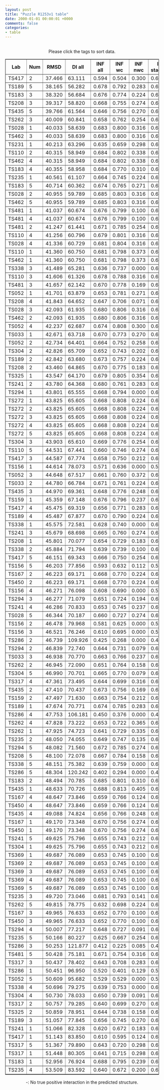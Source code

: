 ```yaml
---
layout: post
title: "Puzzle R1253v1 table"
date: 2000-01-01 00:00:01 +0000
comments: false
categories: 
- table
---
```


<script src="{{ root_url }}/javascripts/sorttable.js"></script>
<script>
    window.onload = function() {
        (document.getElementsByTagName( 'th' )[1]).click();
    };
</script>
<br/>
<div align="center">
Please click the tags to sort data.<br/>
<table class="sortable" border=1>
  <tr>
    <th>Lab</th>
    <th>Num</th>
    <th>RMSD</th>
    <th>DI all</th>
    <th>INF all</th>
    <th>INF wc</th>
    <th>INF nwc</th>
    <th>INF stacking</th>
    <th>Clash Score</th>
    <th>P-value</th>
    <th>mcq</th>
    <th>TM-score</th>
    <th>best sol.</th>
    <th>Detail</th>
  </tr>
  <tr><td>TS417</td><td>2</td><td>37.466</td><td>63.111</td><td>0.594</td><td>0.504</td><td>0.300</td><td>0.635</td><td>10000000000000000159028911097599180468360808563945281389781327557747838772170381060813469985856815104.000</td><td>0.00e+00</td><td>25.56</td><td>0.2180</td><td>6</td><td><a href='/show/index.html?id=R1253v1_TS417_2'>-></a></td></tr>
<tr><td>TS189</td><td>5</td><td>38.165</td><td>56.282</td><td>0.678</td><td>0.792</td><td>0.283</td><td>0.653</td><td>10000000000000000159028911097599180468360808563945281389781327557747838772170381060813469985856815104.000</td><td>0.00e+00</td><td>25.62</td><td>0.2600</td><td>5</td><td><a href='/show/index.html?id=R1253v1_TS189_5'>-></a></td></tr>
<tr><td>TS183</td><td>3</td><td>38.320</td><td>56.684</td><td>0.676</td><td>0.774</td><td>0.224</td><td>0.661</td><td>10000000000000000159028911097599180468360808563945281389781327557747838772170381060813469985856815104.000</td><td>0.00e+00</td><td>25.18</td><td>0.2570</td><td>5</td><td><a href='/show/index.html?id=R1253v1_TS183_3'>-></a></td></tr>
<tr><td>TS208</td><td>3</td><td>39.317</td><td>58.820</td><td>0.668</td><td>0.755</td><td>0.274</td><td>0.655</td><td>10000000000000000159028911097599180468360808563945281389781327557747838772170381060813469985856815104.000</td><td>0.00e+00</td><td>25.40</td><td>0.2190</td><td>5</td><td><a href='/show/index.html?id=R1253v1_TS208_3'>-></a></td></tr>
<tr><td>TS435</td><td>5</td><td>39.766</td><td>61.564</td><td>0.646</td><td>0.756</td><td>0.270</td><td>0.619</td><td>10000000000000000159028911097599180468360808563945281389781327557747838772170381060813469985856815104.000</td><td>0.00e+00</td><td>25.14</td><td>0.2740</td><td>2</td><td><a href='/show/index.html?id=R1253v1_TS435_5'>-></a></td></tr>
<tr><td>TS262</td><td>3</td><td>40.009</td><td>60.841</td><td>0.658</td><td>0.762</td><td>0.254</td><td>0.637</td><td>10000000000000000159028911097599180468360808563945281389781327557747838772170381060813469985856815104.000</td><td>0.00e+00</td><td>27.23</td><td>0.1910</td><td>6</td><td><a href='/show/index.html?id=R1253v1_TS262_3'>-></a></td></tr>
<tr><td>TS028</td><td>1</td><td>40.033</td><td>58.639</td><td>0.683</td><td>0.800</td><td>0.316</td><td>0.657</td><td>10000000000000000159028911097599180468360808563945281389781327557747838772170381060813469985856815104.000</td><td>0.00e+00</td><td>25.55</td><td>0.2090</td><td>5</td><td><a href='/show/index.html?id=R1253v1_TS028_1'>-></a></td></tr>
<tr><td>TS462</td><td>3</td><td>40.033</td><td>58.639</td><td>0.683</td><td>0.800</td><td>0.316</td><td>0.657</td><td>10000000000000000159028911097599180468360808563945281389781327557747838772170381060813469985856815104.000</td><td>0.00e+00</td><td>25.55</td><td>0.2090</td><td>5</td><td><a href='/show/index.html?id=R1253v1_TS462_3'>-></a></td></tr>
<tr><td>TS231</td><td>1</td><td>40.213</td><td>63.296</td><td>0.635</td><td>0.659</td><td>0.298</td><td>0.644</td><td>10000000000000000159028911097599180468360808563945281389781327557747838772170381060813469985856815104.000</td><td>0.00e+00</td><td>24.72</td><td>0.2060</td><td>5</td><td><a href='/show/index.html?id=R1253v1_TS231_1'>-></a></td></tr>
<tr><td>TS110</td><td>2</td><td>40.315</td><td>58.949</td><td>0.684</td><td>0.802</td><td>0.338</td><td>0.658</td><td>10000000000000000159028911097599180468360808563945281389781327557747838772170381060813469985856815104.000</td><td>0.00e+00</td><td>25.30</td><td>0.1740</td><td>5</td><td><a href='/show/index.html?id=R1253v1_TS110_2'>-></a></td></tr>
<tr><td>TS462</td><td>4</td><td>40.315</td><td>58.949</td><td>0.684</td><td>0.802</td><td>0.338</td><td>0.658</td><td>10000000000000000159028911097599180468360808563945281389781327557747838772170381060813469985856815104.000</td><td>0.00e+00</td><td>25.30</td><td>0.1740</td><td>5</td><td><a href='/show/index.html?id=R1253v1_TS462_4'>-></a></td></tr>
<tr><td>TS183</td><td>4</td><td>40.355</td><td>58.958</td><td>0.684</td><td>0.770</td><td>0.310</td><td>0.670</td><td>10000000000000000159028911097599180468360808563945281389781327557747838772170381060813469985856815104.000</td><td>0.00e+00</td><td>22.77</td><td>0.2410</td><td>6</td><td><a href='/show/index.html?id=R1253v1_TS183_4'>-></a></td></tr>
<tr><td>TS235</td><td>1</td><td>40.561</td><td>61.107</td><td>0.664</td><td>0.745</td><td>0.224</td><td>0.653</td><td>10000000000000000159028911097599180468360808563945281389781327557747838772170381060813469985856815104.000</td><td>0.00e+00</td><td>24.98</td><td>0.1870</td><td>5</td><td><a href='/show/index.html?id=R1253v1_TS235_1'>-></a></td></tr>
<tr><td>TS183</td><td>5</td><td>40.714</td><td>60.362</td><td>0.674</td><td>0.765</td><td>0.271</td><td>0.661</td><td>10000000000000000159028911097599180468360808563945281389781327557747838772170381060813469985856815104.000</td><td>0.00e+00</td><td>25.12</td><td>0.2200</td><td>5</td><td><a href='/show/index.html?id=R1253v1_TS183_5'>-></a></td></tr>
<tr><td>TS028</td><td>2</td><td>40.955</td><td>59.789</td><td>0.685</td><td>0.803</td><td>0.316</td><td>0.660</td><td>10000000000000000159028911097599180468360808563945281389781327557747838772170381060813469985856815104.000</td><td>0.00e+00</td><td>25.54</td><td>0.1610</td><td>5</td><td><a href='/show/index.html?id=R1253v1_TS028_2'>-></a></td></tr>
<tr><td>TS462</td><td>5</td><td>40.955</td><td>59.789</td><td>0.685</td><td>0.803</td><td>0.316</td><td>0.660</td><td>10000000000000000159028911097599180468360808563945281389781327557747838772170381060813469985856815104.000</td><td>0.00e+00</td><td>25.54</td><td>0.1610</td><td>5</td><td><a href='/show/index.html?id=R1253v1_TS462_5'>-></a></td></tr>
<tr><td>TS481</td><td>1</td><td>41.037</td><td>60.674</td><td>0.676</td><td>0.799</td><td>0.100</td><td>0.650</td><td>10000000000000000159028911097599180468360808563945281389781327557747838772170381060813469985856815104.000</td><td>0.00e+00</td><td>27.13</td><td>0.2280</td><td>1</td><td><a href='/show/index.html?id=R1253v1_TS481_1'>-></a></td></tr>
<tr><td>TS481</td><td>4</td><td>41.037</td><td>60.674</td><td>0.676</td><td>0.799</td><td>0.100</td><td>0.650</td><td>10000000000000000159028911097599180468360808563945281389781327557747838772170381060813469985856815104.000</td><td>0.00e+00</td><td>27.13</td><td>0.2280</td><td>1</td><td><a href='/show/index.html?id=R1253v1_TS481_4'>-></a></td></tr>
<tr><td>TS481</td><td>2</td><td>41.247</td><td>61.441</td><td>0.671</td><td>0.785</td><td>0.254</td><td>0.645</td><td>10000000000000000159028911097599180468360808563945281389781327557747838772170381060813469985856815104.000</td><td>0.00e+00</td><td>24.72</td><td>0.2400</td><td>1</td><td><a href='/show/index.html?id=R1253v1_TS481_2'>-></a></td></tr>
<tr><td>TS110</td><td>4</td><td>41.256</td><td>60.796</td><td>0.679</td><td>0.801</td><td>0.316</td><td>0.650</td><td>10000000000000000159028911097599180468360808563945281389781327557747838772170381060813469985856815104.000</td><td>0.00e+00</td><td>25.59</td><td>0.1470</td><td>5</td><td><a href='/show/index.html?id=R1253v1_TS110_4'>-></a></td></tr>
<tr><td>TS028</td><td>4</td><td>41.336</td><td>60.729</td><td>0.681</td><td>0.804</td><td>0.316</td><td>0.653</td><td>10000000000000000159028911097599180468360808563945281389781327557747838772170381060813469985856815104.000</td><td>0.00e+00</td><td>25.53</td><td>0.1960</td><td>5</td><td><a href='/show/index.html?id=R1253v1_TS028_4'>-></a></td></tr>
<tr><td>TS110</td><td>1</td><td>41.360</td><td>60.750</td><td>0.681</td><td>0.798</td><td>0.373</td><td>0.654</td><td>10000000000000000159028911097599180468360808563945281389781327557747838772170381060813469985856815104.000</td><td>0.00e+00</td><td>25.56</td><td>0.2070</td><td>5</td><td><a href='/show/index.html?id=R1253v1_TS110_1'>-></a></td></tr>
<tr><td>TS462</td><td>1</td><td>41.360</td><td>60.750</td><td>0.681</td><td>0.798</td><td>0.373</td><td>0.654</td><td>10000000000000000159028911097599180468360808563945281389781327557747838772170381060813469985856815104.000</td><td>0.00e+00</td><td>25.56</td><td>0.2070</td><td>5</td><td><a href='/show/index.html?id=R1253v1_TS462_1'>-></a></td></tr>
<tr><td>TS338</td><td>3</td><td>41.489</td><td>65.281</td><td>0.636</td><td>0.737</td><td>0.000</td><td>0.618</td><td>10000000000000000159028911097599180468360808563945281389781327557747838772170381060813469985856815104.000</td><td>0.00e+00</td><td>28.93</td><td>0.1660</td><td>1</td><td><a href='/show/index.html?id=R1253v1_TS338_3'>-></a></td></tr>
<tr><td>TS110</td><td>3</td><td>41.606</td><td>61.326</td><td>0.678</td><td>0.788</td><td>0.316</td><td>0.655</td><td>10000000000000000159028911097599180468360808563945281389781327557747838772170381060813469985856815104.000</td><td>0.00e+00</td><td>25.54</td><td>0.1440</td><td>5</td><td><a href='/show/index.html?id=R1253v1_TS110_3'>-></a></td></tr>
<tr><td>TS481</td><td>3</td><td>41.657</td><td>62.142</td><td>0.670</td><td>0.778</td><td>0.169</td><td>0.649</td><td>10000000000000000159028911097599180468360808563945281389781327557747838772170381060813469985856815104.000</td><td>0.00e+00</td><td>27.89</td><td>0.1790</td><td>2</td><td><a href='/show/index.html?id=R1253v1_TS481_3'>-></a></td></tr>
<tr><td>TS052</td><td>1</td><td>41.701</td><td>63.879</td><td>0.653</td><td>0.781</td><td>0.271</td><td>0.624</td><td>10000000000000000159028911097599180468360808563945281389781327557747838772170381060813469985856815104.000</td><td>0.00e+00</td><td>28.12</td><td>0.1950</td><td>1</td><td><a href='/show/index.html?id=R1253v1_TS052_1'>-></a></td></tr>
<tr><td>TS208</td><td>4</td><td>41.843</td><td>64.652</td><td>0.647</td><td>0.706</td><td>0.071</td><td>0.652</td><td>10000000000000000159028911097599180468360808563945281389781327557747838772170381060813469985856815104.000</td><td>0.00e+00</td><td>24.93</td><td>0.2250</td><td>2</td><td><a href='/show/index.html?id=R1253v1_TS208_4'>-></a></td></tr>
<tr><td>TS028</td><td>3</td><td>42.093</td><td>61.935</td><td>0.680</td><td>0.806</td><td>0.316</td><td>0.650</td><td>10000000000000000159028911097599180468360808563945281389781327557747838772170381060813469985856815104.000</td><td>0.00e+00</td><td>25.45</td><td>0.1480</td><td>5</td><td><a href='/show/index.html?id=R1253v1_TS028_3'>-></a></td></tr>
<tr><td>TS462</td><td>2</td><td>42.093</td><td>61.935</td><td>0.680</td><td>0.806</td><td>0.316</td><td>0.650</td><td>10000000000000000159028911097599180468360808563945281389781327557747838772170381060813469985856815104.000</td><td>0.00e+00</td><td>25.45</td><td>0.1480</td><td>5</td><td><a href='/show/index.html?id=R1253v1_TS462_2'>-></a></td></tr>
<tr><td>TS052</td><td>4</td><td>42.237</td><td>62.687</td><td>0.674</td><td>0.808</td><td>0.300</td><td>0.643</td><td>10000000000000000159028911097599180468360808563945281389781327557747838772170381060813469985856815104.000</td><td>0.00e+00</td><td>29.07</td><td>0.1810</td><td>8</td><td><a href='/show/index.html?id=R1253v1_TS052_4'>-></a></td></tr>
<tr><td>TS033</td><td>1</td><td>42.671</td><td>63.718</td><td>0.670</td><td>0.773</td><td>0.270</td><td>0.651</td><td>10000000000000000159028911097599180468360808563945281389781327557747838772170381060813469985856815104.000</td><td>0.00e+00</td><td>24.71</td><td>0.1740</td><td>5</td><td><a href='/show/index.html?id=R1253v1_TS033_1'>-></a></td></tr>
<tr><td>TS052</td><td>2</td><td>42.734</td><td>64.401</td><td>0.664</td><td>0.752</td><td>0.258</td><td>0.649</td><td>10000000000000000159028911097599180468360808563945281389781327557747838772170381060813469985856815104.000</td><td>0.00e+00</td><td>29.02</td><td>0.2430</td><td>1</td><td><a href='/show/index.html?id=R1253v1_TS052_2'>-></a></td></tr>
<tr><td>TS304</td><td>2</td><td>42.826</td><td>65.709</td><td>0.652</td><td>0.743</td><td>0.202</td><td>0.639</td><td>10000000000000000159028911097599180468360808563945281389781327557747838772170381060813469985856815104.000</td><td>0.00e+00</td><td>25.06</td><td>0.2340</td><td>5</td><td><a href='/show/index.html?id=R1253v1_TS304_2'>-></a></td></tr>
<tr><td>TS189</td><td>2</td><td>42.842</td><td>63.680</td><td>0.673</td><td>0.757</td><td>0.224</td><td>0.662</td><td>10000000000000000159028911097599180468360808563945281389781327557747838772170381060813469985856815104.000</td><td>0.00e+00</td><td>26.09</td><td>0.2030</td><td>5</td><td><a href='/show/index.html?id=R1253v1_TS189_2'>-></a></td></tr>
<tr><td>TS208</td><td>2</td><td>43.460</td><td>64.865</td><td>0.670</td><td>0.775</td><td>0.183</td><td>0.652</td><td>10000000000000000159028911097599180468360808563945281389781327557747838772170381060813469985856815104.000</td><td>0.00e+00</td><td>25.24</td><td>0.2340</td><td>5</td><td><a href='/show/index.html?id=R1253v1_TS208_2'>-></a></td></tr>
<tr><td>TS325</td><td>1</td><td>43.547</td><td>64.170</td><td>0.679</td><td>0.805</td><td>0.354</td><td>0.647</td><td>10000000000000000159028911097599180468360808563945281389781327557747838772170381060813469985856815104.000</td><td>0.00e+00</td><td>24.69</td><td>0.2490</td><td>5</td><td><a href='/show/index.html?id=R1253v1_TS325_1'>-></a></td></tr>
<tr><td>TS241</td><td>2</td><td>43.780</td><td>64.368</td><td>0.680</td><td>0.761</td><td>0.283</td><td>0.668</td><td>10000000000000000159028911097599180468360808563945281389781327557747838772170381060813469985856815104.000</td><td>0.00e+00</td><td>24.61</td><td>0.2450</td><td>5</td><td><a href='/show/index.html?id=R1253v1_TS241_2'>-></a></td></tr>
<tr><td>TS294</td><td>1</td><td>43.801</td><td>65.555</td><td>0.668</td><td>0.794</td><td>0.000</td><td>0.647</td><td>10000000000000000159028911097599180468360808563945281389781327557747838772170381060813469985856815104.000</td><td>0.00e+00</td><td>25.43</td><td>0.2410</td><td>6</td><td><a href='/show/index.html?id=R1253v1_TS294_1'>-></a></td></tr>
<tr><td>TS272</td><td>1</td><td>43.825</td><td>65.605</td><td>0.668</td><td>0.808</td><td>0.224</td><td>0.633</td><td>10000000000000000159028911097599180468360808563945281389781327557747838772170381060813469985856815104.000</td><td>0.00e+00</td><td>25.35</td><td>0.1750</td><td>5</td><td><a href='/show/index.html?id=R1253v1_TS272_1'>-></a></td></tr>
<tr><td>TS272</td><td>2</td><td>43.825</td><td>65.605</td><td>0.668</td><td>0.808</td><td>0.224</td><td>0.633</td><td>10000000000000000159028911097599180468360808563945281389781327557747838772170381060813469985856815104.000</td><td>0.00e+00</td><td>25.35</td><td>0.1750</td><td>5</td><td><a href='/show/index.html?id=R1253v1_TS272_2'>-></a></td></tr>
<tr><td>TS272</td><td>3</td><td>43.825</td><td>65.605</td><td>0.668</td><td>0.808</td><td>0.224</td><td>0.633</td><td>10000000000000000159028911097599180468360808563945281389781327557747838772170381060813469985856815104.000</td><td>0.00e+00</td><td>25.35</td><td>0.1750</td><td>5</td><td><a href='/show/index.html?id=R1253v1_TS272_3'>-></a></td></tr>
<tr><td>TS272</td><td>4</td><td>43.825</td><td>65.605</td><td>0.668</td><td>0.808</td><td>0.224</td><td>0.633</td><td>10000000000000000159028911097599180468360808563945281389781327557747838772170381060813469985856815104.000</td><td>0.00e+00</td><td>25.35</td><td>0.1750</td><td>5</td><td><a href='/show/index.html?id=R1253v1_TS272_4'>-></a></td></tr>
<tr><td>TS272</td><td>5</td><td>43.825</td><td>65.605</td><td>0.668</td><td>0.808</td><td>0.224</td><td>0.633</td><td>10000000000000000159028911097599180468360808563945281389781327557747838772170381060813469985856815104.000</td><td>0.00e+00</td><td>25.35</td><td>0.1750</td><td>5</td><td><a href='/show/index.html?id=R1253v1_TS272_5'>-></a></td></tr>
<tr><td>TS304</td><td>3</td><td>43.903</td><td>65.610</td><td>0.669</td><td>0.776</td><td>0.254</td><td>0.648</td><td>10000000000000000159028911097599180468360808563945281389781327557747838772170381060813469985856815104.000</td><td>0.00e+00</td><td>24.84</td><td>0.2420</td><td>6</td><td><a href='/show/index.html?id=R1253v1_TS304_3'>-></a></td></tr>
<tr><td>TS110</td><td>5</td><td>44.531</td><td>67.441</td><td>0.660</td><td>0.746</td><td>0.274</td><td>0.647</td><td>10000000000000000159028911097599180468360808563945281389781327557747838772170381060813469985856815104.000</td><td>0.00e+00</td><td>25.41</td><td>0.2220</td><td>5</td><td><a href='/show/index.html?id=R1253v1_TS110_5'>-></a></td></tr>
<tr><td>TS417</td><td>3</td><td>44.587</td><td>67.774</td><td>0.658</td><td>0.750</td><td>0.212</td><td>0.645</td><td>10000000000000000159028911097599180468360808563945281389781327557747838772170381060813469985856815104.000</td><td>0.00e+00</td><td>25.11</td><td>0.2110</td><td>5</td><td><a href='/show/index.html?id=R1253v1_TS417_3'>-></a></td></tr>
<tr><td>TS156</td><td>1</td><td>44.614</td><td>78.073</td><td>0.571</td><td>0.636</td><td>0.000</td><td>0.568</td><td>10000000000000000159028911097599180468360808563945281389781327557747838772170381060813469985856815104.000</td><td>0.00e+00</td><td>29.80</td><td>0.2110</td><td>6</td><td><a href='/show/index.html?id=R1253v1_TS156_1'>-></a></td></tr>
<tr><td>TS052</td><td>3</td><td>44.648</td><td>67.517</td><td>0.661</td><td>0.760</td><td>0.372</td><td>0.637</td><td>10000000000000000159028911097599180468360808563945281389781327557747838772170381060813469985856815104.000</td><td>0.00e+00</td><td>28.14</td><td>0.2100</td><td>2</td><td><a href='/show/index.html?id=R1253v1_TS052_3'>-></a></td></tr>
<tr><td>TS033</td><td>2</td><td>44.780</td><td>66.784</td><td>0.671</td><td>0.761</td><td>0.224</td><td>0.656</td><td>10000000000000000159028911097599180468360808563945281389781327557747838772170381060813469985856815104.000</td><td>0.00e+00</td><td>24.98</td><td>0.2040</td><td>5</td><td><a href='/show/index.html?id=R1253v1_TS033_2'>-></a></td></tr>
<tr><td>TS435</td><td>3</td><td>44.970</td><td>69.361</td><td>0.648</td><td>0.776</td><td>0.248</td><td>0.617</td><td>10000000000000000159028911097599180468360808563945281389781327557747838772170381060813469985856815104.000</td><td>0.00e+00</td><td>25.37</td><td>0.2030</td><td>5</td><td><a href='/show/index.html?id=R1253v1_TS435_3'>-></a></td></tr>
<tr><td>TS159</td><td>1</td><td>45.359</td><td>67.148</td><td>0.676</td><td>0.796</td><td>0.237</td><td>0.652</td><td>10000000000000000159028911097599180468360808563945281389781327557747838772170381060813469985856815104.000</td><td>0.00e+00</td><td>25.17</td><td>0.1900</td><td>5</td><td><a href='/show/index.html?id=R1253v1_TS159_1'>-></a></td></tr>
<tr><td>TS417</td><td>4</td><td>45.475</td><td>69.319</td><td>0.656</td><td>0.771</td><td>0.283</td><td>0.632</td><td>10000000000000000159028911097599180468360808563945281389781327557747838772170381060813469985856815104.000</td><td>0.00e+00</td><td>25.17</td><td>0.1970</td><td>5</td><td><a href='/show/index.html?id=R1253v1_TS417_4'>-></a></td></tr>
<tr><td>TS189</td><td>4</td><td>45.487</td><td>67.877</td><td>0.670</td><td>0.790</td><td>0.224</td><td>0.646</td><td>10000000000000000159028911097599180468360808563945281389781327557747838772170381060813469985856815104.000</td><td>0.00e+00</td><td>25.58</td><td>0.2030</td><td>5</td><td><a href='/show/index.html?id=R1253v1_TS189_4'>-></a></td></tr>
<tr><td>TS338</td><td>1</td><td>45.575</td><td>72.581</td><td>0.628</td><td>0.740</td><td>0.000</td><td>0.607</td><td>10000000000000000159028911097599180468360808563945281389781327557747838772170381060813469985856815104.000</td><td>0.00e+00</td><td>28.45</td><td>0.2070</td><td>2</td><td><a href='/show/index.html?id=R1253v1_TS338_1'>-></a></td></tr>
<tr><td>TS241</td><td>3</td><td>45.679</td><td>68.698</td><td>0.665</td><td>0.760</td><td>0.274</td><td>0.646</td><td>10000000000000000159028911097599180468360808563945281389781327557747838772170381060813469985856815104.000</td><td>0.00e+00</td><td>25.31</td><td>0.1890</td><td>5</td><td><a href='/show/index.html?id=R1253v1_TS241_3'>-></a></td></tr>
<tr><td>TS208</td><td>1</td><td>45.801</td><td>70.077</td><td>0.654</td><td>0.729</td><td>0.183</td><td>0.645</td><td>10000000000000000159028911097599180468360808563945281389781327557747838772170381060813469985856815104.000</td><td>0.00e+00</td><td>25.34</td><td>0.1840</td><td>5</td><td><a href='/show/index.html?id=R1253v1_TS208_1'>-></a></td></tr>
<tr><td>TS338</td><td>2</td><td>45.884</td><td>71.794</td><td>0.639</td><td>0.739</td><td>0.100</td><td>0.619</td><td>10000000000000000159028911097599180468360808563945281389781327557747838772170381060813469985856815104.000</td><td>0.00e+00</td><td>28.49</td><td>0.1950</td><td>2</td><td><a href='/show/index.html?id=R1253v1_TS338_2'>-></a></td></tr>
<tr><td>TS417</td><td>5</td><td>46.151</td><td>69.343</td><td>0.666</td><td>0.750</td><td>0.254</td><td>0.653</td><td>10000000000000000159028911097599180468360808563945281389781327557747838772170381060813469985856815104.000</td><td>0.00e+00</td><td>24.59</td><td>0.1680</td><td>5</td><td><a href='/show/index.html?id=R1253v1_TS417_5'>-></a></td></tr>
<tr><td>TS156</td><td>5</td><td>46.203</td><td>77.856</td><td>0.593</td><td>0.632</td><td>0.112</td><td>0.596</td><td>10000000000000000159028911097599180468360808563945281389781327557747838772170381060813469985856815104.000</td><td>0.00e+00</td><td>28.33</td><td>0.2350</td><td>6</td><td><a href='/show/index.html?id=R1253v1_TS156_5'>-></a></td></tr>
<tr><td>TS167</td><td>2</td><td>46.223</td><td>69.171</td><td>0.668</td><td>0.770</td><td>0.224</td><td>0.649</td><td>10000000000000000159028911097599180468360808563945281389781327557747838772170381060813469985856815104.000</td><td>0.00e+00</td><td>24.97</td><td>0.1770</td><td>5</td><td><a href='/show/index.html?id=R1253v1_TS167_2'>-></a></td></tr>
<tr><td>TS450</td><td>2</td><td>46.223</td><td>69.171</td><td>0.668</td><td>0.770</td><td>0.224</td><td>0.649</td><td>10000000000000000159028911097599180468360808563945281389781327557747838772170381060813469985856815104.000</td><td>0.00e+00</td><td>24.97</td><td>0.1770</td><td>5</td><td><a href='/show/index.html?id=R1253v1_TS450_2'>-></a></td></tr>
<tr><td>TS156</td><td>4</td><td>46.271</td><td>76.098</td><td>0.608</td><td>0.690</td><td>0.000</td><td>0.598</td><td>10000000000000000159028911097599180468360808563945281389781327557747838772170381060813469985856815104.000</td><td>0.00e+00</td><td>30.62</td><td>0.1960</td><td>6</td><td><a href='/show/index.html?id=R1253v1_TS156_4'>-></a></td></tr>
<tr><td>TS294</td><td>3</td><td>46.277</td><td>71.079</td><td>0.651</td><td>0.724</td><td>0.194</td><td>0.645</td><td>10000000000000000159028911097599180468360808563945281389781327557747838772170381060813469985856815104.000</td><td>0.00e+00</td><td>25.21</td><td>0.1810</td><td>5</td><td><a href='/show/index.html?id=R1253v1_TS294_3'>-></a></td></tr>
<tr><td>TS241</td><td>4</td><td>46.286</td><td>70.833</td><td>0.653</td><td>0.745</td><td>0.237</td><td>0.638</td><td>10000000000000000159028911097599180468360808563945281389781327557747838772170381060813469985856815104.000</td><td>0.00e+00</td><td>25.29</td><td>0.1800</td><td>5</td><td><a href='/show/index.html?id=R1253v1_TS241_4'>-></a></td></tr>
<tr><td>TS028</td><td>5</td><td>46.344</td><td>70.187</td><td>0.660</td><td>0.727</td><td>0.274</td><td>0.653</td><td>10000000000000000159028911097599180468360808563945281389781327557747838772170381060813469985856815104.000</td><td>0.00e+00</td><td>25.30</td><td>0.2110</td><td>5</td><td><a href='/show/index.html?id=R1253v1_TS028_5'>-></a></td></tr>
<tr><td>TS156</td><td>2</td><td>46.478</td><td>79.968</td><td>0.581</td><td>0.625</td><td>0.000</td><td>0.585</td><td>10000000000000000159028911097599180468360808563945281389781327557747838772170381060813469985856815104.000</td><td>0.00e+00</td><td>30.45</td><td>0.1810</td><td>5</td><td><a href='/show/index.html?id=R1253v1_TS156_2'>-></a></td></tr>
<tr><td>TS156</td><td>3</td><td>46.521</td><td>76.246</td><td>0.610</td><td>0.695</td><td>0.000</td><td>0.596</td><td>10000000000000000159028911097599180468360808563945281389781327557747838772170381060813469985856815104.000</td><td>0.00e+00</td><td>26.79</td><td>0.1760</td><td>5</td><td><a href='/show/index.html?id=R1253v1_TS156_3'>-></a></td></tr>
<tr><td>TS286</td><td>2</td><td>46.739</td><td>109.926</td><td>0.425</td><td>0.268</td><td>0.000</td><td>0.483</td><td>10000000000000000159028911097599180468360808563945281389781327557747838772170381060813469985856815104.000</td><td>0.00e+00</td><td>39.96</td><td>0.1960</td><td>5</td><td><a href='/show/index.html?id=R1253v1_TS286_2'>-></a></td></tr>
<tr><td>TS294</td><td>2</td><td>46.839</td><td>72.740</td><td>0.644</td><td>0.731</td><td>0.079</td><td>0.634</td><td>10000000000000000159028911097599180468360808563945281389781327557747838772170381060813469985856815104.000</td><td>0.00e+00</td><td>25.69</td><td>0.2380</td><td>5</td><td><a href='/show/index.html?id=R1253v1_TS294_2'>-></a></td></tr>
<tr><td>TS033</td><td>3</td><td>46.938</td><td>70.770</td><td>0.663</td><td>0.766</td><td>0.237</td><td>0.645</td><td>10000000000000000159028911097599180468360808563945281389781327557747838772170381060813469985856815104.000</td><td>0.00e+00</td><td>25.04</td><td>0.1950</td><td>5</td><td><a href='/show/index.html?id=R1253v1_TS033_3'>-></a></td></tr>
<tr><td>TS262</td><td>2</td><td>46.945</td><td>72.090</td><td>0.651</td><td>0.764</td><td>0.158</td><td>0.631</td><td>10000000000000000159028911097599180468360808563945281389781327557747838772170381060813469985856815104.000</td><td>0.00e+00</td><td>26.28</td><td>0.2000</td><td>5</td><td><a href='/show/index.html?id=R1253v1_TS262_2'>-></a></td></tr>
<tr><td>TS304</td><td>5</td><td>46.990</td><td>70.701</td><td>0.665</td><td>0.770</td><td>0.079</td><td>0.650</td><td>10000000000000000159028911097599180468360808563945281389781327557747838772170381060813469985856815104.000</td><td>0.00e+00</td><td>25.20</td><td>0.2340</td><td>5</td><td><a href='/show/index.html?id=R1253v1_TS304_5'>-></a></td></tr>
<tr><td>TS317</td><td>4</td><td>47.361</td><td>73.495</td><td>0.644</td><td>0.699</td><td>0.316</td><td>0.638</td><td>10000000000000000159028911097599180468360808563945281389781327557747838772170381060813469985856815104.000</td><td>0.00e+00</td><td>24.86</td><td>0.1780</td><td>6</td><td><a href='/show/index.html?id=R1253v1_TS317_4'>-></a></td></tr>
<tr><td>TS435</td><td>2</td><td>47.410</td><td>70.437</td><td>0.673</td><td>0.756</td><td>0.169</td><td>0.661</td><td>10000000000000000159028911097599180468360808563945281389781327557747838772170381060813469985856815104.000</td><td>0.00e+00</td><td>25.39</td><td>0.2340</td><td>2</td><td><a href='/show/index.html?id=R1253v1_TS435_2'>-></a></td></tr>
<tr><td>TS159</td><td>2</td><td>47.497</td><td>71.630</td><td>0.663</td><td>0.754</td><td>0.212</td><td>0.650</td><td>10000000000000000159028911097599180468360808563945281389781327557747838772170381060813469985856815104.000</td><td>0.00e+00</td><td>24.46</td><td>0.2170</td><td>5</td><td><a href='/show/index.html?id=R1253v1_TS159_2'>-></a></td></tr>
<tr><td>TS189</td><td>1</td><td>47.674</td><td>70.771</td><td>0.674</td><td>0.785</td><td>0.283</td><td>0.652</td><td>10000000000000000159028911097599180468360808563945281389781327557747838772170381060813469985856815104.000</td><td>0.00e+00</td><td>26.08</td><td>0.1960</td><td>5</td><td><a href='/show/index.html?id=R1253v1_TS189_1'>-></a></td></tr>
<tr><td>TS286</td><td>4</td><td>47.753</td><td>106.181</td><td>0.450</td><td>0.376</td><td>0.000</td><td>0.491</td><td>10000000000000000159028911097599180468360808563945281389781327557747838772170381060813469985856815104.000</td><td>0.00e+00</td><td>43.11</td><td>0.1880</td><td>5</td><td><a href='/show/index.html?id=R1253v1_TS286_4'>-></a></td></tr>
<tr><td>TS262</td><td>4</td><td>47.828</td><td>73.222</td><td>0.653</td><td>0.722</td><td>0.365</td><td>0.642</td><td>10000000000000000159028911097599180468360808563945281389781327557747838772170381060813469985856815104.000</td><td>0.00e+00</td><td>25.91</td><td>0.1880</td><td>5</td><td><a href='/show/index.html?id=R1253v1_TS262_4'>-></a></td></tr>
<tr><td>TS262</td><td>1</td><td>47.925</td><td>74.723</td><td>0.641</td><td>0.729</td><td>0.335</td><td>0.624</td><td>10000000000000000159028911097599180468360808563945281389781327557747838772170381060813469985856815104.000</td><td>0.00e+00</td><td>23.92</td><td>0.1900</td><td>5</td><td><a href='/show/index.html?id=R1253v1_TS262_1'>-></a></td></tr>
<tr><td>TS235</td><td>2</td><td>48.050</td><td>74.055</td><td>0.649</td><td>0.747</td><td>0.135</td><td>0.635</td><td>10000000000000000159028911097599180468360808563945281389781327557747838772170381060813469985856815104.000</td><td>0.00e+00</td><td>25.51</td><td>0.1630</td><td>5</td><td><a href='/show/index.html?id=R1253v1_TS235_2'>-></a></td></tr>
<tr><td>TS294</td><td>5</td><td>48.082</td><td>71.560</td><td>0.672</td><td>0.785</td><td>0.274</td><td>0.647</td><td>10000000000000000159028911097599180468360808563945281389781327557747838772170381060813469985856815104.000</td><td>0.00e+00</td><td>25.01</td><td>0.1400</td><td>5</td><td><a href='/show/index.html?id=R1253v1_TS294_5'>-></a></td></tr>
<tr><td>TS208</td><td>5</td><td>48.100</td><td>72.078</td><td>0.667</td><td>0.784</td><td>0.158</td><td>0.647</td><td>10000000000000000159028911097599180468360808563945281389781327557747838772170381060813469985856815104.000</td><td>0.00e+00</td><td>25.19</td><td>0.2550</td><td>6</td><td><a href='/show/index.html?id=R1253v1_TS208_5'>-></a></td></tr>
<tr><td>TS338</td><td>5</td><td>48.151</td><td>75.382</td><td>0.639</td><td>0.759</td><td>0.000</td><td>0.613</td><td>10000000000000000159028911097599180468360808563945281389781327557747838772170381060813469985856815104.000</td><td>0.00e+00</td><td>27.41</td><td>0.2010</td><td>2</td><td><a href='/show/index.html?id=R1253v1_TS338_5'>-></a></td></tr>
<tr><td>TS286</td><td>5</td><td>48.304</td><td>120.242</td><td>0.402</td><td>0.294</td><td>0.000</td><td>0.452</td><td>10000000000000000159028911097599180468360808563945281389781327557747838772170381060813469985856815104.000</td><td>0.00e+00</td><td>42.14</td><td>0.1760</td><td>5</td><td><a href='/show/index.html?id=R1253v1_TS286_5'>-></a></td></tr>
<tr><td>TS183</td><td>2</td><td>48.494</td><td>70.785</td><td>0.685</td><td>0.801</td><td>0.310</td><td>0.660</td><td>10000000000000000159028911097599180468360808563945281389781327557747838772170381060813469985856815104.000</td><td>0.00e+00</td><td>24.92</td><td>0.2280</td><td>5</td><td><a href='/show/index.html?id=R1253v1_TS183_2'>-></a></td></tr>
<tr><td>TS435</td><td>1</td><td>48.633</td><td>70.726</td><td>0.688</td><td>0.813</td><td>0.405</td><td>0.656</td><td>10000000000000000159028911097599180468360808563945281389781327557747838772170381060813469985856815104.000</td><td>0.00e+00</td><td>25.06</td><td>0.2090</td><td>5</td><td><a href='/show/index.html?id=R1253v1_TS435_1'>-></a></td></tr>
<tr><td>TS167</td><td>4</td><td>48.647</td><td>73.846</td><td>0.659</td><td>0.766</td><td>0.124</td><td>0.645</td><td>10000000000000000159028911097599180468360808563945281389781327557747838772170381060813469985856815104.000</td><td>0.00e+00</td><td>24.96</td><td>0.2250</td><td>5</td><td><a href='/show/index.html?id=R1253v1_TS167_4'>-></a></td></tr>
<tr><td>TS450</td><td>4</td><td>48.647</td><td>73.846</td><td>0.659</td><td>0.766</td><td>0.124</td><td>0.645</td><td>10000000000000000159028911097599180468360808563945281389781327557747838772170381060813469985856815104.000</td><td>0.00e+00</td><td>24.96</td><td>0.2250</td><td>5</td><td><a href='/show/index.html?id=R1253v1_TS450_4'>-></a></td></tr>
<tr><td>TS435</td><td>4</td><td>49.088</td><td>74.824</td><td>0.656</td><td>0.766</td><td>0.248</td><td>0.632</td><td>10000000000000000159028911097599180468360808563945281389781327557747838772170381060813469985856815104.000</td><td>0.00e+00</td><td>25.18</td><td>0.2360</td><td>5</td><td><a href='/show/index.html?id=R1253v1_TS435_4'>-></a></td></tr>
<tr><td>TS167</td><td>1</td><td>49.170</td><td>73.348</td><td>0.670</td><td>0.756</td><td>0.274</td><td>0.656</td><td>10000000000000000159028911097599180468360808563945281389781327557747838772170381060813469985856815104.000</td><td>0.00e+00</td><td>24.84</td><td>0.2020</td><td>5</td><td><a href='/show/index.html?id=R1253v1_TS167_1'>-></a></td></tr>
<tr><td>TS450</td><td>1</td><td>49.170</td><td>73.348</td><td>0.670</td><td>0.756</td><td>0.274</td><td>0.656</td><td>10000000000000000159028911097599180468360808563945281389781327557747838772170381060813469985856815104.000</td><td>0.00e+00</td><td>24.84</td><td>0.2020</td><td>5</td><td><a href='/show/index.html?id=R1253v1_TS450_1'>-></a></td></tr>
<tr><td>TS241</td><td>5</td><td>49.625</td><td>75.796</td><td>0.655</td><td>0.743</td><td>0.212</td><td>0.642</td><td>10000000000000000159028911097599180468360808563945281389781327557747838772170381060813469985856815104.000</td><td>0.00e+00</td><td>25.82</td><td>0.1930</td><td>5</td><td><a href='/show/index.html?id=R1253v1_TS241_5'>-></a></td></tr>
<tr><td>TS304</td><td>1</td><td>49.625</td><td>75.796</td><td>0.655</td><td>0.743</td><td>0.212</td><td>0.642</td><td>10000000000000000159028911097599180468360808563945281389781327557747838772170381060813469985856815104.000</td><td>0.00e+00</td><td>25.82</td><td>0.1930</td><td>5</td><td><a href='/show/index.html?id=R1253v1_TS304_1'>-></a></td></tr>
<tr><td>TS369</td><td>1</td><td>49.687</td><td>76.089</td><td>0.653</td><td>0.745</td><td>0.100</td><td>0.640</td><td>10000000000000000159028911097599180468360808563945281389781327557747838772170381060813469985856815104.000</td><td>0.00e+00</td><td>25.00</td><td>0.1900</td><td>5</td><td><a href='/show/index.html?id=R1253v1_TS369_1'>-></a></td></tr>
<tr><td>TS369</td><td>2</td><td>49.687</td><td>76.089</td><td>0.653</td><td>0.745</td><td>0.100</td><td>0.640</td><td>10000000000000000159028911097599180468360808563945281389781327557747838772170381060813469985856815104.000</td><td>0.00e+00</td><td>25.00</td><td>0.1900</td><td>5</td><td><a href='/show/index.html?id=R1253v1_TS369_2'>-></a></td></tr>
<tr><td>TS369</td><td>3</td><td>49.687</td><td>76.089</td><td>0.653</td><td>0.745</td><td>0.100</td><td>0.640</td><td>10000000000000000159028911097599180468360808563945281389781327557747838772170381060813469985856815104.000</td><td>0.00e+00</td><td>25.00</td><td>0.1900</td><td>5</td><td><a href='/show/index.html?id=R1253v1_TS369_3'>-></a></td></tr>
<tr><td>TS369</td><td>4</td><td>49.687</td><td>76.089</td><td>0.653</td><td>0.745</td><td>0.100</td><td>0.640</td><td>10000000000000000159028911097599180468360808563945281389781327557747838772170381060813469985856815104.000</td><td>0.00e+00</td><td>25.00</td><td>0.1900</td><td>5</td><td><a href='/show/index.html?id=R1253v1_TS369_4'>-></a></td></tr>
<tr><td>TS369</td><td>5</td><td>49.687</td><td>76.089</td><td>0.653</td><td>0.745</td><td>0.100</td><td>0.640</td><td>10000000000000000159028911097599180468360808563945281389781327557747838772170381060813469985856815104.000</td><td>0.00e+00</td><td>25.00</td><td>0.1900</td><td>5</td><td><a href='/show/index.html?id=R1253v1_TS369_5'>-></a></td></tr>
<tr><td>TS235</td><td>3</td><td>49.720</td><td>73.046</td><td>0.681</td><td>0.793</td><td>0.141</td><td>0.663</td><td>10000000000000000159028911097599180468360808563945281389781327557747838772170381060813469985856815104.000</td><td>0.00e+00</td><td>25.50</td><td>0.1840</td><td>5</td><td><a href='/show/index.html?id=R1253v1_TS235_3'>-></a></td></tr>
<tr><td>TS262</td><td>5</td><td>49.815</td><td>78.775</td><td>0.632</td><td>0.698</td><td>0.224</td><td>0.626</td><td>10000000000000000159028911097599180468360808563945281389781327557747838772170381060813469985856815104.000</td><td>0.00e+00</td><td>28.15</td><td>0.1960</td><td>5</td><td><a href='/show/index.html?id=R1253v1_TS262_5'>-></a></td></tr>
<tr><td>TS167</td><td>3</td><td>49.965</td><td>76.633</td><td>0.652</td><td>0.770</td><td>0.100</td><td>0.630</td><td>10000000000000000159028911097599180468360808563945281389781327557747838772170381060813469985856815104.000</td><td>0.00e+00</td><td>25.44</td><td>0.1960</td><td>6</td><td><a href='/show/index.html?id=R1253v1_TS167_3'>-></a></td></tr>
<tr><td>TS450</td><td>3</td><td>49.965</td><td>76.633</td><td>0.652</td><td>0.770</td><td>0.100</td><td>0.630</td><td>10000000000000000159028911097599180468360808563945281389781327557747838772170381060813469985856815104.000</td><td>0.00e+00</td><td>25.44</td><td>0.1960</td><td>6</td><td><a href='/show/index.html?id=R1253v1_TS450_3'>-></a></td></tr>
<tr><td>TS294</td><td>4</td><td>50.007</td><td>77.217</td><td>0.648</td><td>0.727</td><td>0.091</td><td>0.639</td><td>10000000000000000159028911097599180468360808563945281389781327557747838772170381060813469985856815104.000</td><td>0.00e+00</td><td>25.40</td><td>0.1840</td><td>6</td><td><a href='/show/index.html?id=R1253v1_TS294_4'>-></a></td></tr>
<tr><td>TS235</td><td>5</td><td>50.166</td><td>80.227</td><td>0.625</td><td>0.667</td><td>0.254</td><td>0.628</td><td>10000000000000000159028911097599180468360808563945281389781327557747838772170381060813469985856815104.000</td><td>0.00e+00</td><td>25.59</td><td>0.1830</td><td>5</td><td><a href='/show/index.html?id=R1253v1_TS235_5'>-></a></td></tr>
<tr><td>TS286</td><td>3</td><td>50.253</td><td>121.877</td><td>0.412</td><td>0.225</td><td>0.085</td><td>0.475</td><td>10000000000000000159028911097599180468360808563945281389781327557747838772170381060813469985856815104.000</td><td>0.00e+00</td><td>41.63</td><td>0.1680</td><td>5</td><td><a href='/show/index.html?id=R1253v1_TS286_3'>-></a></td></tr>
<tr><td>TS481</td><td>5</td><td>50.428</td><td>75.181</td><td>0.671</td><td>0.754</td><td>0.316</td><td>0.657</td><td>10000000000000000159028911097599180468360808563945281389781327557747838772170381060813469985856815104.000</td><td>0.00e+00</td><td>24.74</td><td>0.2160</td><td>5</td><td><a href='/show/index.html?id=R1253v1_TS481_5'>-></a></td></tr>
<tr><td>TS317</td><td>3</td><td>50.437</td><td>78.402</td><td>0.643</td><td>0.708</td><td>0.283</td><td>0.635</td><td>10000000000000000159028911097599180468360808563945281389781327557747838772170381060813469985856815104.000</td><td>0.00e+00</td><td>25.32</td><td>0.1630</td><td>2</td><td><a href='/show/index.html?id=R1253v1_TS317_3'>-></a></td></tr>
<tr><td>TS286</td><td>1</td><td>50.451</td><td>96.950</td><td>0.520</td><td>0.401</td><td>0.129</td><td>0.572</td><td>10000000000000000159028911097599180468360808563945281389781327557747838772170381060813469985856815104.000</td><td>0.00e+00</td><td>34.83</td><td>0.1660</td><td>5</td><td><a href='/show/index.html?id=R1253v1_TS286_1'>-></a></td></tr>
<tr><td>TS052</td><td>5</td><td>50.609</td><td>95.682</td><td>0.529</td><td>0.529</td><td>0.000</td><td>0.547</td><td>10000000000000000159028911097599180468360808563945281389781327557747838772170381060813469985856815104.000</td><td>0.00e+00</td><td>42.11</td><td>0.1890</td><td>6</td><td><a href='/show/index.html?id=R1253v1_TS052_5'>-></a></td></tr>
<tr><td>TS338</td><td>4</td><td>50.696</td><td>79.275</td><td>0.639</td><td>0.753</td><td>0.000</td><td>0.617</td><td>10000000000000000159028911097599180468360808563945281389781327557747838772170381060813469985856815104.000</td><td>0.00e+00</td><td>28.23</td><td>0.1830</td><td>2</td><td><a href='/show/index.html?id=R1253v1_TS338_4'>-></a></td></tr>
<tr><td>TS304</td><td>4</td><td>50.730</td><td>78.033</td><td>0.650</td><td>0.739</td><td>0.091</td><td>0.640</td><td>10000000000000000159028911097599180468360808563945281389781327557747838772170381060813469985856815104.000</td><td>0.00e+00</td><td>25.34</td><td>0.1730</td><td>5</td><td><a href='/show/index.html?id=R1253v1_TS304_4'>-></a></td></tr>
<tr><td>TS317</td><td>2</td><td>50.757</td><td>79.285</td><td>0.640</td><td>0.699</td><td>0.270</td><td>0.635</td><td>10000000000000000159028911097599180468360808563945281389781327557747838772170381060813469985856815104.000</td><td>0.00e+00</td><td>25.64</td><td>0.1670</td><td>2</td><td><a href='/show/index.html?id=R1253v1_TS317_2'>-></a></td></tr>
<tr><td>TS325</td><td>2</td><td>50.859</td><td>78.951</td><td>0.644</td><td>0.738</td><td>0.158</td><td>0.630</td><td>10000000000000000159028911097599180468360808563945281389781327557747838772170381060813469985856815104.000</td><td>0.00e+00</td><td>25.31</td><td>0.2110</td><td>5</td><td><a href='/show/index.html?id=R1253v1_TS325_2'>-></a></td></tr>
<tr><td>TS189</td><td>3</td><td>51.057</td><td>77.845</td><td>0.656</td><td>0.745</td><td>0.270</td><td>0.641</td><td>10000000000000000159028911097599180468360808563945281389781327557747838772170381060813469985856815104.000</td><td>0.00e+00</td><td>25.92</td><td>0.1680</td><td>5</td><td><a href='/show/index.html?id=R1253v1_TS189_3'>-></a></td></tr>
<tr><td>TS241</td><td>1</td><td>51.066</td><td>82.328</td><td>0.620</td><td>0.672</td><td>0.183</td><td>0.621</td><td>10000000000000000159028911097599180468360808563945281389781327557747838772170381060813469985856815104.000</td><td>0.00e+00</td><td>26.06</td><td>0.2060</td><td>6</td><td><a href='/show/index.html?id=R1253v1_TS241_1'>-></a></td></tr>
<tr><td>TS417</td><td>1</td><td>51.143</td><td>83.850</td><td>0.610</td><td>0.595</td><td>0.124</td><td>0.638</td><td>10000000000000000159028911097599180468360808563945281389781327557747838772170381060813469985856815104.000</td><td>0.00e+00</td><td>25.55</td><td>0.1690</td><td>5</td><td><a href='/show/index.html?id=R1253v1_TS417_1'>-></a></td></tr>
<tr><td>TS317</td><td>5</td><td>51.367</td><td>79.890</td><td>0.643</td><td>0.720</td><td>0.298</td><td>0.630</td><td>10000000000000000159028911097599180468360808563945281389781327557747838772170381060813469985856815104.000</td><td>0.00e+00</td><td>25.05</td><td>0.1460</td><td>2</td><td><a href='/show/index.html?id=R1253v1_TS317_5'>-></a></td></tr>
<tr><td>TS317</td><td>1</td><td>51.448</td><td>80.305</td><td>0.641</td><td>0.715</td><td>0.298</td><td>0.628</td><td>10000000000000000159028911097599180468360808563945281389781327557747838772170381060813469985856815104.000</td><td>0.00e+00</td><td>26.08</td><td>0.1630</td><td>2</td><td><a href='/show/index.html?id=R1253v1_TS317_1'>-></a></td></tr>
<tr><td>TS183</td><td>1</td><td>52.956</td><td>76.924</td><td>0.688</td><td>0.795</td><td>0.239</td><td>0.671</td><td>10000000000000000159028911097599180468360808563945281389781327557747838772170381060813469985856815104.000</td><td>0.00e+00</td><td>21.74</td><td>0.1640</td><td>2</td><td><a href='/show/index.html?id=R1253v1_TS183_1'>-></a></td></tr>
<tr><td>TS235</td><td>4</td><td>53.509</td><td>83.592</td><td>0.640</td><td>0.672</td><td>0.200</td><td>0.650</td><td>10000000000000000159028911097599180468360808563945281389781327557747838772170381060813469985856815104.000</td><td>0.00e+00</td><td>24.89</td><td>0.1770</td><td>5</td><td><a href='/show/index.html?id=R1253v1_TS235_4'>-></a></td></tr>

</table>
-: No true positive interaction in the predicted structure.
</div>
